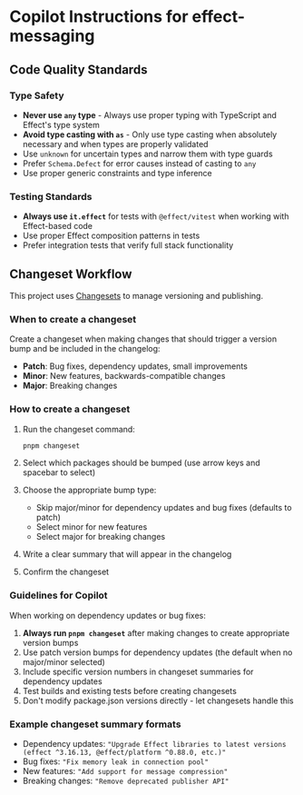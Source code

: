 # Copilot Instructions for effect-messaging

## Code Quality Standards

### Type Safety
- **Never use `any` type** - Always use proper typing with TypeScript and Effect's type system
- **Avoid type casting with `as`** - Only use type casting when absolutely necessary and when types are properly validated
- Use `unknown` for uncertain types and narrow them with type guards
- Prefer `Schema.Defect` for error causes instead of casting to `any`
- Use proper generic constraints and type inference

### Testing Standards
- **Always use `it.effect`** for tests with `@effect/vitest` when working with Effect-based code
- Use proper Effect composition patterns in tests
- Prefer integration tests that verify full stack functionality

## Changeset Workflow

This project uses [Changesets](https://github.com/changesets/changesets) to manage versioning and publishing.

### When to create a changeset

Create a changeset when making changes that should trigger a version bump and be included in the changelog:

- **Patch**: Bug fixes, dependency updates, small improvements
- **Minor**: New features, backwards-compatible changes
- **Major**: Breaking changes

### How to create a changeset

1. Run the changeset command:
   ```bash
   pnpm changeset
   ```

2. Select which packages should be bumped (use arrow keys and spacebar to select)

3. Choose the appropriate bump type:
   - Skip major/minor for dependency updates and bug fixes (defaults to patch)
   - Select minor for new features
   - Select major for breaking changes

4. Write a clear summary that will appear in the changelog

5. Confirm the changeset

### Guidelines for Copilot

When working on dependency updates or bug fixes:

1. **Always run `pnpm changeset`** after making changes to create appropriate version bumps
2. Use patch version bumps for dependency updates (the default when no major/minor selected)
3. Include specific version numbers in changeset summaries for dependency updates
4. Test builds and existing tests before creating changesets
5. Don't modify package.json versions directly - let changesets handle this

### Example changeset summary formats

- Dependency updates: `"Upgrade Effect libraries to latest versions (effect ^3.16.13, @effect/platform ^0.88.0, etc.)"`
- Bug fixes: `"Fix memory leak in connection pool"`
- New features: `"Add support for message compression"`
- Breaking changes: `"Remove deprecated publisher API"`